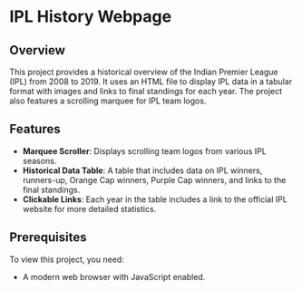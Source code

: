 # IPL History Webpage

## Overview

This project provides a historical overview of the Indian Premier League (IPL) from 2008 to 2019. It uses an HTML file to display IPL data in a tabular format with images and links to final standings for each year. The project also features a scrolling marquee for IPL team logos.

## Features

- **Marquee Scroller**: Displays scrolling team logos from various IPL seasons.
- **Historical Data Table**: A table that includes data on IPL winners, runners-up, Orange Cap winners, Purple Cap winners, and links to the final standings.
- **Clickable Links**: Each year in the table includes a link to the official IPL website for more detailed statistics.

## Prerequisites

To view this project, you need:
- A modern web browser with JavaScript enabled.
